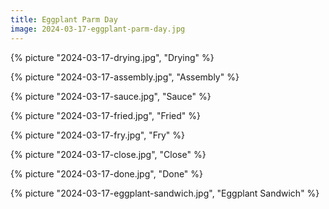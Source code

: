 ```yaml
---
title: Eggplant Parm Day
image: 2024-03-17-eggplant-parm-day.jpg
---
```


{% picture "2024-03-17-drying.jpg", "Drying" %}

{% picture "2024-03-17-assembly.jpg", "Assembly" %}

{% picture "2024-03-17-sauce.jpg", "Sauce" %}

{% picture "2024-03-17-fried.jpg", "Fried" %}

{% picture "2024-03-17-fry.jpg", "Fry" %}

{% picture "2024-03-17-close.jpg", "Close" %}

{% picture "2024-03-17-done.jpg", "Done" %}

{% picture "2024-03-17-eggplant-sandwich.jpg", "Eggplant Sandwich" %}

